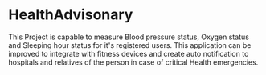 # HealthAdvisonary
This Project is capable to measure Blood pressure status, Oxygen status and Sleeping hour status for it's registered users. This application can be improved to integrate with fitness devices and create auto notification to hospitals and relatives of the person in case of critical Health emergencies.
